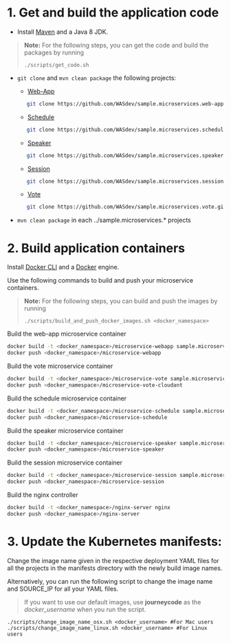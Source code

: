# 1. Get and build the application code

* Install [Maven](https://maven.apache.org/download.cgi) and a Java 8 JDK.

> **Note:** For the following steps, you can get the code and build the packages by running
> ```shell
> ./scripts/get_code.sh
> ```


* `git clone` and `mvn clean package` the following projects:
   * [Web-App](https://github.com/WASdev/sample.microservices.web-app)
   ```bash
      git clone https://github.com/WASdev/sample.microservices.web-app.git
  ```
   * [Schedule](https://github.com/WASdev/sample.microservices.schedule)
   ```bash
      git clone https://github.com/WASdev/sample.microservices.schedule.git
  ```
   * [Speaker](https://github.com/WASdev/sample.microservices.speaker)
   ```bash
      git clone https://github.com/WASdev/sample.microservices.speaker.git
  ```
   * [Session](https://github.com/WASdev/sample.microservices.session)
   ```bash
      git clone https://github.com/WASdev/sample.microservices.session.git
  ```
   * [Vote](https://github.com/WASdev/sample.microservices.vote)
   ```bash
      git clone https://github.com/WASdev/sample.microservices.vote.git
  ```

* `mvn clean package` in each ../sample.microservices.* projects


# 2. Build application containers

Install [Docker CLI](https://www.docker.com/community-edition#/download) and a [Docker](https://docs.docker.com/engine/installation/) engine.

Use the following commands to build and push your microservice containers.

> **Note:** For the following steps, you can build and push the images by running
> ```shell
> ./scripts/build_and_push_docker_images.sh <docker_namespace>
> ```

Build the web-app microservice container

```bash
docker build -t <docker_namespace>/microservice-webapp sample.microservices.web-app
docker push <docker_namespace>/microservice-webapp
```

Build the vote microservice container

```bash
docker build -t <docker_namespace>/microservice-vote sample.microservices.vote
docker push <docker_namespace>/microservice-vote-cloudant
```

Build the schedule microservice container

```bash
docker build -t <docker_namespace>/microservice-schedule sample.microservices.schedule
docker push <docker_namespace>/microservice-schedule
```

Build the speaker microservice container

```bash
docker build -t <docker_namespace>/microservice-speaker sample.microservices.speaker
docker push <docker_namespace>/microservice-speaker
```

Build the session microservice container

```bash
docker build -t <docker_namespace>/microservice-session sample.microservices.session
docker push <docker_namespace>/microservice-session
```

Build the nginx controller

```bash
docker build -t <docker_namespace>/nginx-server nginx
docker push <docker_namespace>/nginx-server
```

# 3. Update the Kubernetes manifests:

Change the image name given in the respective deployment YAML files for all the projects in the manifests directory with the newly build image names.

Alternatively, you can run the following script to change the image name and SOURCE_IP for all your YAML files.

> If you want to use our default images, use **journeycode** as the *docker_username* when you run the script.

```shell
./scripts/change_image_name_osx.sh <docker_username> #For Mac users
./scripts/change_image_name_linux.sh <docker_username> #For Linux users
```
